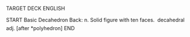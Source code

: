 TARGET DECK
ENGLISH

START
Basic
Decahedron
Back: n. Solid figure with ten faces.  decahedral adj. [after *polyhedron]
END
